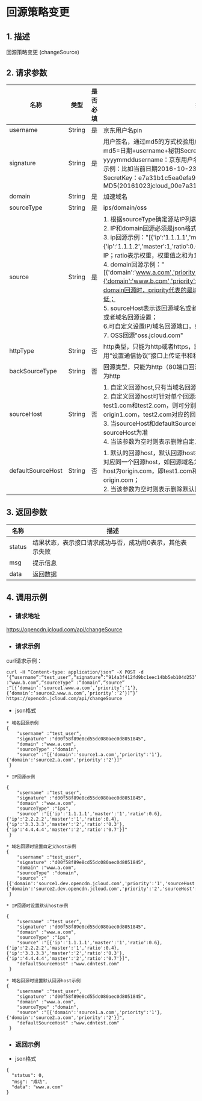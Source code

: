# **回源策略变更**

## **1. 描述**

回源策略变更 (changeSource)

## **2. 请求参数**

| **名称**       | **类型** | **是否必填** | **描述**                                                     |
| -------------- | -------- | ------------ | ------------------------------------------------------------ |
| username       | String   | 是           | 京东用户名pin                                                |
| signature      | String   | 是           | 用户签名，通过md5的方式校验用户的身份信息，保障信息安全。</br>md5=日期+username+秘钥SecretKey日期：格式为 yyyymmddusername：京东用户名pin;秘钥：双方约定;</br>示例：比如当前日期2016-10-23，用户pin:jcloud_00 ,用户秘钥SecretKey：e7a31b1c5ea0efa9aa2f29c6559f7d61;那签名为MD5(20161023jcloud_00e7a31b1c5ea0efa9aa2f29c6559f7d61) |
| domain         | String   | 是           | 加速域名                                                     |
| sourceType     | String   | 是           |ips/domain/oss|
| source         | String   | 是           | 1. 根据sourceType确定源站IP列表或者域名。</br>2. IP和domain回源必须是json格式。</br> 3. ip回源示例："[{'ip':'1.1.1.1','master':1,'ratio':0.4},{'ip':'1.1.1.2','master':1,'ratio':0.6}]"；ip回源时，1表示主IP，2表示备IP；ratio表示权重，权重值之和为1；</br>4. domain回源示例："[{'domain':'www.a.com','priority':'1','sourceHost':'source.a.com'},{'domain':'www.b.com','priority':'2','sourceHost':'source.b.com'}]"，domain回源时，priority代表的是域名优先级，1-5代表优先级从高到低；</br>5. sourceHost表示该回源域名或者回源IP对应的回源host，可针对IP回源或者域名回源设置；</br> 6.可自定义设置IP/域名回源端口，如"[{'ip':'1.1.1.1:8080','master':1}]". </br>7. OSS回源"oss.jcloud.com" |
| httpType       | String   | 否           | http类型，只能为http或者https，默认为http。当设为https时，需要调用“设置通信协议”接口上传证书和私钥 |
| backSourceType | String   | 否           | 回源类型，只能为http（80端口回源）或者https（443端口回源），默认为http |
| sourceHost | String   | 否 |1. 自定义回源host,只有当域名回源时，可支持自定义回源host   </br>2. 自定义回源host可针对单个回源域名设置，如回源域名分别为test1.com和test2.com，则可分别设置test1.com对应的回源host为：origin1.com，test2.com对应的回源host为origin2.com   </br>3. 当sourceHost和defaultSourceHost均设置了参数值时，则以sourceHost为准   </br>4. 当该参数为空时则表示删除自定义回源host |
| defaultSourceHost | String   | 否| 1. 默认的回源host，默认回源host指IP回源或者域名回源时，回源地址均对应同一个回源host，如回源域名为test1.com和test2.com，默认回源host为origin.com，即test1.com和test2.com的回源host均为origin.com；   </br>2. 当该参数为空时则表示删除默认回源host |

## **3. 返回参数**

| **名称** | **描述**                                                  |
| -------- | --------------------------------------------------------- |
| status   | 结果状态，表示接口请求成功与否，成功用0表示，其他表示失败 |
| msg      | 提示信息                                                  |
| data     | 返回数据                                                  |

## **4. 调用示例**

- ### **请求地址**

https://opencdn.jcloud.com/api/changeSource

- ### **请求示例**

curl请求示例： 

```
curl -H “Content-type: application/json” -X POST -d ‘{“username”:“test_user”,“signature”:“914a3f412fd9bc1eec14bb5eb104d253”,“domain” :“www.b.com”,“sourceType” :“domain”,“source” :“[{’domain’:’source1.www.a.com’,’priority’:’1’},{’domain’:’source2.www.a.com’,’priority’:’2’}]”}’ https://opencdn.jcloud.com/api/changeSource
```

* json格式

```
* 域名回源示例
{
    "username" :"test_user",
    "signature" :"d00f58f89e8cd55dc080aec0d8051845",
    "domain" :"www.a.com",
    "sourceType" :"domain",
    "source" :"[{'domain':'source1.a.com','priority':'1'},{'domain':'source2.a.com','priority':'2'}]"
 }
```

```
* IP回源示例

{
    "username" :"test_user",
    "signature" :"d00f58f89e8cd55dc080aec0d8051845",
    "domain" :"www.a.com",
    "sourceType" :"ips",
    "source" :"[{'ip':'1.1.1.1','master':'1','ratio':0.6},{'ip':'2.2.2.2','master':'1','ratio':0.4},{'ip':'3.3.3.3','master':'2','ratio':'0.3'},{'ip':'4.4.4.4','master':'2','ratio':'0.7'}]"
 }
``` 

```
* 域名回源时设置自定义host示例
{
    "username" :"test_user",
    "signature" :"d00f58f89e8cd55dc080aec0d8051845",
    "domain" :"www.a.com",
    "sourceType" :"domain",
    "source" :"[{'domain':'source1.dev.opencdn.jcloud.com','priority':'1','sourceHost':'source.a.com'},{'domain':'source2.dev.opencdn.jcloud.com','priority':'2','sourceHost':'source.a.com'}]"
 }
```

```
* IP回源时设置默认host示例

{
    "username" :"test_user",
    "signature" :"d00f58f89e8cd55dc080aec0d8051845",
    "domain" :"www.a.com",
    "sourceType" :"ips",
    "source" :"[{'ip':'1.1.1.1','master':'1','ratio':0.6},{'ip':'2.2.2.2','master':'1','ratio':0.4},{'ip':'3.3.3.3','master':'2','ratio':'0.3'},{'ip':'4.4.4.4','master':'2','ratio':'0.7'}]",
    "defaultSourceHost" :"www.cdntest.com"
 } 
``` 

```
* 域名回源时设置默认回源host示例
{
    "username" :"test_user",
    "signature" :"d00f58f89e8cd55dc080aec0d8051845",
    "domain" :"www.a.com",
    "sourceType" :"domain",
    "source" :"[{'domain':'source1.a.com','priority':'1'},{'domain':'source2.a.com','priority':'2'}]",
    "defaultSourceHost" :"www.cdntest.com"
 }
```


- ### **返回示例**

* json格式

```
{
  "status": 0,
  "msg": "成功",
  "data": "www.a.com"
}
```

 
